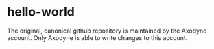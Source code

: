 # hello-world

The original, canonical github repository is maintained by the Axodyne account. Only Axodyne is able to write changes to this account.


